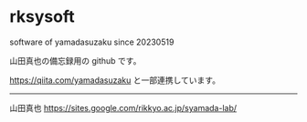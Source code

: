 # rksysoft
software of yamadasuzaku since 20230519

山田真也の備忘録用の github です。

https://qiita.com/yamadasuzaku と一部連携しています。

--- 
山田真也
https://sites.google.com/rikkyo.ac.jp/syamada-lab/


